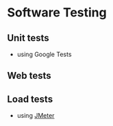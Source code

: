 # Software Testing

## Unit tests
- using Google Tests

## Web tests

## Load tests
- using [JMeter](http://jmeter.apache.org)
